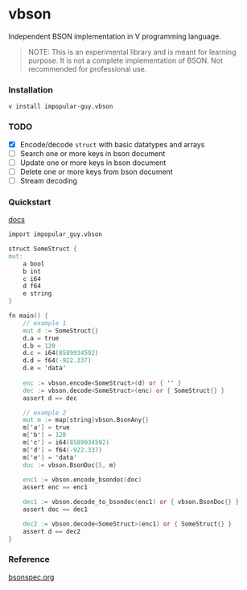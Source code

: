 # vbson

Independent BSON implementation in V programming language.

> NOTE: This is an experimental library and is meant for learning purpose. It is not a complete implementation of BSON. Not recommended for professional use.

### Installation
```
v install impopular-guy.vbson
```

### TODO

- [x] Encode/decode `struct` with basic datatypes and arrays
- [ ] Search one or more keys in bson document
- [ ] Update one or more keys in bson document
- [ ] Delete one or more keys from bson document
- [ ] Stream decoding

### Quickstart

[docs](https://github.com/impopular-guy/vbson/blob/main/docs/vbson.md)

```v
import impopular_guy.vbson

struct SomeStruct {
mut:
    a bool
    b int
    c i64
    d f64
    e string
}

fn main() {
    // example 1
    mut d := SomeStruct{}
    d.a = true
    d.b = 120
    d.c = i64(8589934592)
    d.d = f64(-922.337)
    d.e = 'data'
    
    enc := vbson.encode<SomeStruct>(d) or { '' }
    dec := vbson.decode<SomeStruct>(enc) or { SomeStruct{} }
    assert d == dec

    // example 2
    mut m := map[string]vbson.BsonAny{}
    m['a'] = true
    m['b'] = 120
    m['c'] = i64(8589934592)
    m['d'] = f64(-922.337)
    m['e'] = 'data'
    doc := vbson.BsonDoc{5, m}
    
    enc1 := vbson.encode_bsondoc(doc)
    assert enc == enc1

    dec1 := vbson.decode_to_bsondoc(enc1) or { vbson.BsonDoc{} }
    assert doc == dec1

    dec2 := vbson.decode<SomeStruct>(enc1) or { SomeStruct{} }
    assert d == dec2
}
```

### Reference

[bsonspec.org](https://bsonspec.org/spec.html)
